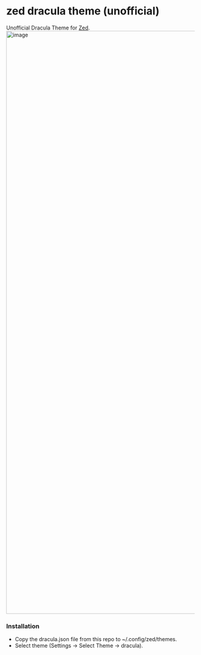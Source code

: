 # zed dracula theme (unofficial)
 Unofficial Dracula Theme for [Zed](https://zed.dev/).
<img width="1552" alt="image" src="https://github.com/Otterpocket/zed-dracula-theme/assets/7274458/913ac91c-3bbd-4ad9-8385-da5979598f38">

### Installation
- Copy the dracula.json file from this repo to ~/.config/zed/themes.
- Select theme (Settings -> Select Theme -> dracula).
